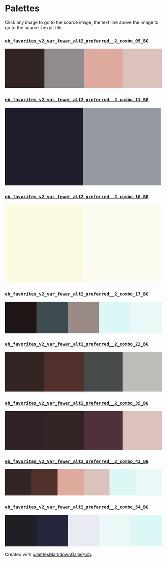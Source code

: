 # Palettes

Click any image to go to the source image; the text line above the image to go to the source .hexplt file.

### [`eb_favorites_v2_var_fewer_alt2_preferred__2_combo_05_BG`](eb_favorites_v2_var_fewer_alt2_preferred__2_combo_05_BG.hexplt)

[ ![eb_favorites_v2_var_fewer_alt2_preferred__2_combo_05_BG.png](eb_favorites_v2_var_fewer_alt2_preferred__2_combo_05_BG.png) ](eb_favorites_v2_var_fewer_alt2_preferred__2_combo_05_BG.png)

### [`eb_favorites_v2_var_fewer_alt2_preferred__2_combo_11_BG`](eb_favorites_v2_var_fewer_alt2_preferred__2_combo_11_BG.hexplt)

[ ![eb_favorites_v2_var_fewer_alt2_preferred__2_combo_11_BG.png](eb_favorites_v2_var_fewer_alt2_preferred__2_combo_11_BG.png) ](eb_favorites_v2_var_fewer_alt2_preferred__2_combo_11_BG.png)

### [`eb_favorites_v2_var_fewer_alt2_preferred__2_combo_16_BG`](eb_favorites_v2_var_fewer_alt2_preferred__2_combo_16_BG.hexplt)

[ ![eb_favorites_v2_var_fewer_alt2_preferred__2_combo_16_BG.png](eb_favorites_v2_var_fewer_alt2_preferred__2_combo_16_BG.png) ](eb_favorites_v2_var_fewer_alt2_preferred__2_combo_16_BG.png)

### [`eb_favorites_v2_var_fewer_alt2_preferred__2_combo_17_BG`](eb_favorites_v2_var_fewer_alt2_preferred__2_combo_17_BG.hexplt)

[ ![eb_favorites_v2_var_fewer_alt2_preferred__2_combo_17_BG.png](eb_favorites_v2_var_fewer_alt2_preferred__2_combo_17_BG.png) ](eb_favorites_v2_var_fewer_alt2_preferred__2_combo_17_BG.png)

### [`eb_favorites_v2_var_fewer_alt2_preferred__2_combo_22_BG`](eb_favorites_v2_var_fewer_alt2_preferred__2_combo_22_BG.hexplt)

[ ![eb_favorites_v2_var_fewer_alt2_preferred__2_combo_22_BG.png](eb_favorites_v2_var_fewer_alt2_preferred__2_combo_22_BG.png) ](eb_favorites_v2_var_fewer_alt2_preferred__2_combo_22_BG.png)

### [`eb_favorites_v2_var_fewer_alt2_preferred__2_combo_35_BG`](eb_favorites_v2_var_fewer_alt2_preferred__2_combo_35_BG.hexplt)

[ ![eb_favorites_v2_var_fewer_alt2_preferred__2_combo_35_BG.png](eb_favorites_v2_var_fewer_alt2_preferred__2_combo_35_BG.png) ](eb_favorites_v2_var_fewer_alt2_preferred__2_combo_35_BG.png)

### [`eb_favorites_v2_var_fewer_alt2_preferred__2_combo_43_BG`](eb_favorites_v2_var_fewer_alt2_preferred__2_combo_43_BG.hexplt)

[ ![eb_favorites_v2_var_fewer_alt2_preferred__2_combo_43_BG.png](eb_favorites_v2_var_fewer_alt2_preferred__2_combo_43_BG.png) ](eb_favorites_v2_var_fewer_alt2_preferred__2_combo_43_BG.png)

### [`eb_favorites_v2_var_fewer_alt2_preferred__2_combo_54_BG`](eb_favorites_v2_var_fewer_alt2_preferred__2_combo_54_BG.hexplt)

[ ![eb_favorites_v2_var_fewer_alt2_preferred__2_combo_54_BG.png](eb_favorites_v2_var_fewer_alt2_preferred__2_combo_54_BG.png) ](eb_favorites_v2_var_fewer_alt2_preferred__2_combo_54_BG.png)

Created with [palettesMarkdownGallery.sh](https://github.com/earthbound19/_ebDev/blob/master/scripts/imgAndVideo/palettesMarkdownGallery.sh).